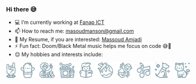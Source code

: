 ### Hi there 😅

- 💻 I’m currently working at [Fanap ICT](https://fanap.ir/) 
- 📫 How to reach me: [masoudmanson@gmail.com](mailto:masoudmanson@gmail.com)
- 🧾 My Resume, if you are interested: <a href="https://github.com/masoudmanson/fileupload/raw/master/public/Masoud%20Amjadi.pdf" target="_blank">Massoud Amjadi</a>
- ⚡ Fun fact: Doom/Black Metal music helps me focus on code 😅🤘
- 😌 My hobbies and interests include: 

<p align="center">
  <img width="600px" src="https://raw.githubusercontent.com/masoudmanson/fileupload/7cb75aae01070357f672568e22accaf334f89965/public/README.svg">
</p>
